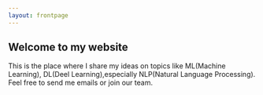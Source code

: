 ```yaml
---
layout: frontpage
---
```


## Welcome to my website

This is the place where I share my ideas on topics like ML(Machine Learning), DL(Deel Learning),especially NLP(Natural Language Processing). 
Feel free to send me emails or join our team. 

